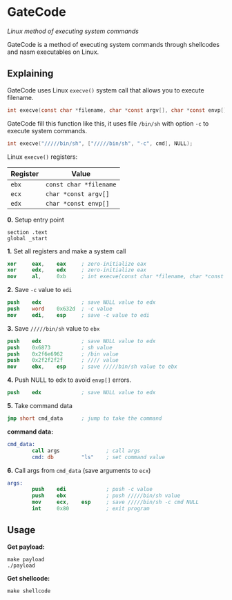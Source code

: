 # GateCode

*Linux method of executing system commands*

GateCode is a method of executing system commands through shellcodes and nasm executables on Linux.

## Explaining

GateCode uses Linux `execve()` system call that allows you to execute filename.

```c
int execve(const char *filename, char *const argv[], char *const envp[]);
```

GateCode fill this function like this, it uses file `/bin/sh` with option `-c` to execute system commands.

```c
int execve("/////bin/sh", ["/////bin/sh", "-c", cmd], NULL);
```

Linux `execve()` registers:

| Register | Value |
|----------|-------|
| `ebx`    | `const char *filename` |
| `ecx`    | `char *const argv[]`   |
| `edx`    | `char *const envp[]`   |

**0.** Setup entry point

```
section .text
global _start
```

**1.** Set all registers and make a system call

```nasm
xor     eax,    eax     ; zero-initialize eax
xor     edx,    edx     ; zero-initialize eax
mov     al,     0xb     ; int execve(const char *filename, char *const argv[], char *const envp[]);
```

**2.** Save `-c` value to `edi`

```nasm
push    edx             ; save NULL value to edx
push    word    0x632d  ; -c value
mov     edi,    esp     ; save -c value to edi
```

**3.** Save `/////bin/sh` value to `ebx`

```nasm
push    edx             ; save NULL value to edx
push    0x6873          ; sh value
push    0x2f6e6962      ; /bin value
push    0x2f2f2f2f      ; //// value
mov     ebx,    esp     ; save /////bin/sh value to ebx
```

**4.** Push NULL to edx to avoid `envp[]` errors.

```nasm
push    edx             ; save NULL value to edx
```

**5.** Take command data

```nasm
jmp short cmd_data      ; jump to take the command
```

**command data:**

```nasm
cmd_data:
        call args               ; call args
        cmd: db         "ls"    ; set command value
```

**6.** Call args from `cmd_data` (save arguments to `ecx`)

```nasm
args:
        push    edi             ; push -c value
        push    ebx             ; push /////bin/sh value
        mov     ecx,    esp     ; save /////bin/sh -c cmd NULL
        int     0x80            ; exit program
```

## Usage

**Get payload:**

```
make payload
./payload
```

**Get shellcode:**

```
make shellcode
```
